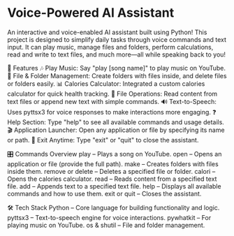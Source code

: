 # Voice-Powered AI Assistant
An interactive and voice-enabled AI assistant built using Python!
This project is designed to simplify daily tasks through voice commands and text input.
It can play music, manage files and folders, perform calculations, read and write to text files, and much more—all while speaking back to you!

🚀 Features
🎶 Play Music: Say "play [song name]" to play music on YouTube.
📂 File & Folder Management: Create folders with files inside, and delete files or folders easily.
📊 Calories Calculator: Integrated a custom calories calculator for quick health tracking.
📖 File Operations: Read content from text files or append new text with simple commands.
🔊 Text-to-Speech: Uses pyttsx3 for voice responses to make interactions more engaging.
❓ Help Section: Type "help" to see all available commands and usage details.
🎬 Application Launcher: Open any application or file by specifying its name or path.
🛑 Exit Anytime: Type "exit" or "quit" to close the assistant.


🎛️ Commands Overview
play <song name> – Plays a song on YouTube.
open – Opens an application or file (provide the full path).
make – Creates folders with files inside them.
remove or delete – Deletes a specified file or folder.
calori – Opens the calories calculator.
read – Reads content from a specified text file.
add – Appends text to a specified text file.
help – Displays all available commands and how to use them.
exit or quit – Closes the assistant.


🛠️ Tech Stack
Python – Core language for building functionality and logic.
pyttsx3 – Text-to-speech engine for voice interactions.
pywhatkit – For playing music on YouTube.
os & shutil – File and folder management.

